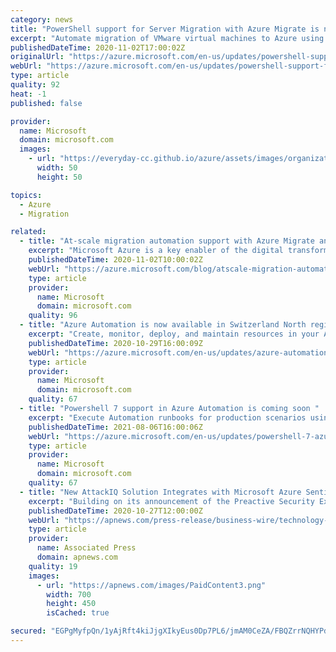 ```yaml
---
category: news
title: "PowerShell support for Server Migration with Azure Migrate is now generally available"
excerpt: "Automate migration of VMware virtual machines to Azure using Azure Migrate and Azure PowerShell "
publishedDateTime: 2020-11-02T17:00:02Z
originalUrl: "https://azure.microsoft.com/en-us/updates/powershell-support-for-server-migration-with-azure-migrate/"
webUrl: "https://azure.microsoft.com/en-us/updates/powershell-support-for-server-migration-with-azure-migrate/"
type: article
quality: 92
heat: -1
published: false

provider:
  name: Microsoft
  domain: microsoft.com
  images:
    - url: "https://everyday-cc.github.io/azure/assets/images/organizations/microsoft.com-50x50.jpg"
      width: 50
      height: 50

topics:
  - Azure
  - Migration

related:
  - title: "At-scale migration automation support with Azure Migrate and Azure PowerShell"
    excerpt: "Microsoft Azure is a key enabler of the digital transformation journey of our customers today. Customers are using Azure to spur business innovation and realizing how running in Azure makes them more resilient, more agile, and more efficient. "
    publishedDateTime: 2020-11-02T10:00:02Z
    webUrl: "https://azure.microsoft.com/blog/atscale-migration-automation-support-with-azure-migrate-and-azure-powershell/"
    type: article
    provider:
      name: Microsoft
      domain: microsoft.com
    quality: 96
  - title: "Azure Automation is now available in Switzerland North region"
    excerpt: "Create, monitor, deploy, and maintain resources in your Azure, on-premises, and third-party hybrid cloud environments using highly scalable and reliable process automation and state configuration engines.\n"
    publishedDateTime: 2020-10-29T16:00:09Z
    webUrl: "https://azure.microsoft.com/en-us/updates/azure-automation-in-switzerland-north-region/"
    type: article
    provider:
      name: Microsoft
      domain: microsoft.com
    quality: 67
  - title: "Powershell 7 support in Azure Automation is coming soon "
    excerpt: "Execute Automation runbooks for production scenarios using PowerShell 7.1"
    publishedDateTime: 2021-08-06T16:00:06Z
    webUrl: "https://azure.microsoft.com/en-us/updates/powershell-7-azure-automation-coming-soon/"
    type: article
    provider:
      name: Microsoft
      domain: microsoft.com
    quality: 67
  - title: "New AttackIQ Solution Integrates with Microsoft Azure Sentinel to Strengthen Cyber Threat Detection and Investigation for Security Customers"
    excerpt: "Building on its announcement of the Preactive Security Exchange (PSE) recently, AttackIQ Ⓡ today announced its integration between the Microsoft Azure Sentinel cloud-native security information and event manager (SIEM) platform and the AttackIQ Security Optimization Platform."
    publishedDateTime: 2020-10-27T12:00:00Z
    webUrl: "https://apnews.com/press-release/business-wire/technology-cybercrime-crime-4bbfcfa0841b4eccb3358b52cb46a4e0"
    type: article
    provider:
      name: Associated Press
      domain: apnews.com
    quality: 19
    images:
      - url: "https://apnews.com/images/PaidContent3.png"
        width: 700
        height: 450
        isCached: true

secured: "EGPgMyfpQn/1yAjRft4kiJjgXIkyEus0Dp7PL6/jmAM0CeZA/FBQZrrNQHYPdaLwjX3oLeeUkEMrue9W81qXjF1Zs/wPna1OtDuPtf6BURSGd3vZ/VeIpbQb2bSPIVp6LMd/1fQwWPpJ5AcQURO2yozEzD7R2B77cRDJPcOZesJVEzglv8vnrfHHHF8sKZRxBZksrFfXtgfL6CLSXHT55FS/6d9hhdSiWyjXtzzK9pz+qRSGYtDcquLH834stg5FxsoPETDrf/BRjP3TbM53zB32AX8NftLtKjgg01jCeEy0C0PbwWdS24JIz2pxgqRXIAcBA7MQ6riy3xN1C0K9HC3fZf+zyvlfCHjKDTUykG0=;0Gwn0aph3m/hbzgUsnDUBg=="
---
```


